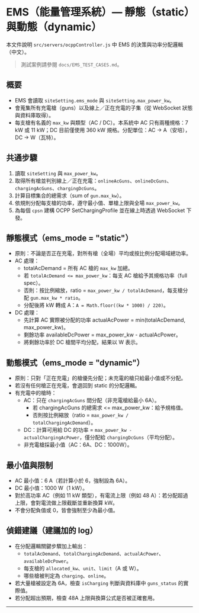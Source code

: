 # EMS（能量管理系統）— 靜態（static）與動態（dynamic）

本文件說明 `src/servers/ocppController.js` 中 EMS 的決策與功率分配邏輯（中文）。

> 測試案例請參閱 `docs/EMS_TEST_CASES.md`。

## 概要
- EMS 會讀取 `siteSetting.ems_mode` 與 `siteSetting.max_power_kw`。
- 會蒐集所有充電槍（guns）以及線上／正在充電的子集（從 WebSocket 狀態與資料庫取得）。
- 每支槍有名義的 `max_kw` 與類型（AC / DC）。本系統中 AC 只有兩種規格：7 kW 或 11 kW；DC 目前僅使用 360 kW 規格。分配單位：AC → A（安培），DC → W（瓦特）。

## 共通步驟
1. 讀取 `siteSetting` 與 `max_power_kw`。
2. 取得所有槍並判別線上／正在充電：`onlineAcGuns`、`onlineDcGuns`、`chargingAcGuns`、`chargingDcGuns`。
3. 計算目標集合的總需求（sum of `gun.max_kw`）。
4. 依規則分配每支槍的功率，遵守最小值、單槍上限與全場 `max_power_kw`。
5. 為每個 `cpsn` 建構 OCPP SetChargingProfile 並在線上時透過 WebSocket 下發。

## 靜態模式（ems_mode = "static"）
- 原則：不論是否正在充電，對所有槍（全場）平均或按比例分配場域總功率。
- AC 處理：
  - totalAcDemand = 所有 AC 槍的 `max_kw` 加總。
  - 若 `totalAcDemand <= max_power_kw`：每支 AC 槍給予其規格功率（full spec）。
  - 否則：按比例縮放，ratio = `max_power_kw / totalAcDemand`，每支槍分配 `gun.max_kw * ratio`。
  - 分配後將 kW 轉成 A：`A = Math.floor((kw * 1000) / 220)`。
- DC 處理：
  - 先計算 AC 實際被分配的功率 actualAcPower = min(totalAcDemand, max_power_kw)。
  - 剩餘功率 availableDcPower = max_power_kw - actualAcPower。
  - 將剩餘功率於 DC 槍間平均分配，結果以 W 表示。

## 動態模式（ems_mode = "dynamic"）
- 原則：只對「正在充電」的槍優先分配；未充電的槍只給最小值或不分配。
- 若沒有任何槍正在充電，會退回到 static 的分配邏輯。
- 有充電中的槍時：
  - AC：只在 `chargingAcGuns` 間分配（非充電槍給最小 6A）。
    - 若 chargingAcGuns 的總需求 <= max_power_kw：給予規格值。
    - 否則按比例縮放（ratio = `max_power_kw / totalChargingAcDemand`）。
  - DC：計算可用給 DC 的功率 = `max_power_kw - actualChargingAcPower`，僅分配給 `chargingDcGuns`（平均分配）。
  - 非充電槍採最小值（AC：6A、DC：1000W）。

## 最小值與限制
- AC 最小值：6 A（若計算小於 6，強制設為 6A）。
- DC 最小值：1000 W（1 kW）。
- 對於高功率 AC（例如 11 kW 類型），有電流上限（例如 48 A）：若分配超過上限，會對電流做上限截斷並重新換算 kW。
- 不會分配負值或 0，皆會強制至少為最小值。

## 偵錯建議（建議加的 log）
- 在分配邏輯關鍵步驟加上輸出：
  - `totalAcDemand`、`totalChargingAcDemand`、`actualAcPower`、`availableDcPower`。
  - 每支槍的 `allocated_kw`、`unit`、`limit`（A 或 W）。
  - 哪些槍被判定為 `charging`、`online`。
- 若大量槍被設定為 6A，檢查 `isCharging` 判斷與資料庫中 `guns_status` 的實際值。
- 若分配超出預期，檢查 48A 上限與換算公式是否被正確套用。

---
